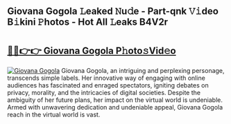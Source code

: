 ## Giovana Gogola 𝙻eaked 𝙽u𝚍e - Part-qnk 𝚅𝚒deo B𝚒kini 𝙿hotos - Hot All 𝙻eaks B4V2r

# <h2><a href="http://ld3gkl.urlbe.top/?page=Giovana+Gogola">🔗🔗👉👉 Giovana Gogola P𝚑oto𝚜Vid𝚎o</a></h2>

[![Giovana Gogola](https://i.imgur.com/eBuTRDB.gif)](http://ld3gkl.urlbe.top/?page=Giovana+Gogola)
Giovana Gogola, an intriguing and perplexing personage, transcends simple labels. Her innovative way of engaging with online audiences has fascinated and enraged spectators, igniting debates on privacy, morality, and the intricacies of digital societies. Despite the ambiguity of her future plans, her impact on the virtual world is undeniable. Armed with unwavering dedication and undeniable appeal, Giovana Gogola reach in the virtual world is vast.
